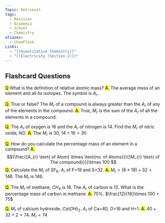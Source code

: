 ```yaml
---
Topic: Retrieval
tags:
  - Revision
  - Academia
  - School
  - Chemistry
aliases:
  - ChemFlash
Links:
  - "[[Quantitative Chemistry]]"
  - "[[Electricity (Section 2)]]"
---
```

## Flashcard Questions 

<mark class="hltr-cyan">Q</mark> What is the definition of relative atomic mass?
<mark class="hltr-red">A.</mark> The average mass of  an element and all its isotopes. The symbol is $A_{r}$. 

<mark class="hltr-blue">Q.</mark> True or false? The $M_{r}$ of a compound is always greater than the $A_{r}$ of any of the elements in the compound. 
<mark class="hltr-red">A.</mark> True, $M_{r}$ is the sum of the $A_{r}$ of all the elements in a compound.

<mark class="hltr-cyan">Q.</mark> The $A_{r}$ of oxygen is 16 and the $A_{r}$ of nitrogen is 14. Find the $M_{r}$ of nitric oxide, $NO$. 
<mark class="hltr-red">A.</mark> The $M_{r}$ is 30, $14+16=30$

<mark class="hltr-blue">Q.</mark> How do you calculate the percentage mass of an element in a compound? 
<mark class="hltr-red">A.</mark>  $${\frac{{A_{r} \text{ of Atom} \times \text{no. of Atoms}}}{{M_{r} \text{ of The compound}}}}\times 100 $$
<mark class="hltr-cyan">Q.</mark> Calculate the $M_{r}$ of $SF_{6}$. $A_{r}$ of F=19 and S=32.
<mark class="hltr-red">A.</mark> $M_{r} = (6 \times 19) + 32=146$. The $M_{r}$ is 146. 

<mark class="hltr-blue">Q.</mark> The $M_{r}$ of methane, $CH_{4}$ is 16. The $A_{r}$ of carbon is 12. What is the percentage mass of carbon in methane. 
<mark class="hltr-red">A.</mark> 75%. $\frac{12}{16}\times 100 = 75$

<mark class="hltr-cyan">Q.</mark> $M_{r}$ of calcium hydroxide, $Ca(OH)_{2}$. $A_{r}$ of Ca=40, O=16 and H=1.
<mark class="hltr-red">A.</mark> $40+32+2=74. \ M_{r}=74$


